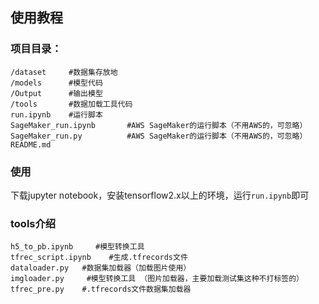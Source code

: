 ## 使用教程

### 项目目录：

```
/dataset     #数据集存放地
/models      #模型代码
/Output      #输出模型
/tools       #数据加载工具代码
run.ipynb    #运行脚本
SageMaker_run.ipynb       #AWS SageMaker的运行脚本（不用AWS的，可忽略）
SageMaker_run.py	      #AWS SageMaker的运行脚本（不用AWS的，可忽略）
README.md
```



### 使用

下载jupyter notebook，安装tensorflow2.x以上的环境，运行`run.ipynb`即可



### tools介绍

```
h5_to_pb.ipynb     #模型转换工具
tfrec_script.ipynb    #生成.tfrecords文件
dataloader.py   #数据集加载器（加载图片使用）
imgloader.py     #模型转换工具 （图片加载器，主要加载测试集这种不打标签的）
tfrec_pre.py    #.tfrecords文件数据集加载器
```

